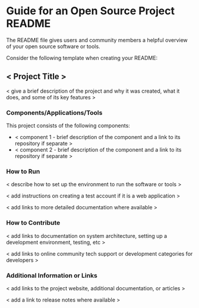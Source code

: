 # Guide for an Open Source Project README

The README file gives users and community members a helpful overview of your open source software or tools. 

Consider the following template when creating your README:

## < Project Title >

< give a brief description of the project and why it was created, what it does, and some of its key features >

### Components/Applications/Tools

This project consists of the following components:
- < component 1 - brief description of the component and a link to its repository if separate >
- < component 2 - brief description of the component and a link to its repository if separate >

### How to Run

< describe how to set up the environment to run the software or tools >

< add instructions on creating a test account if it is a web application >

< add links to more detailed documentation where available >

### How to Contribute

< add links to documentation on system architecture, setting up a development environment, testing, etc >

< add links to online community tech support or development categories for developers >

### Additional Information or Links

< add links to the project website, additional documentation, or articles >

< add a link to release notes where available >